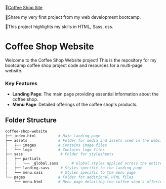 :link:[Coffee Shop Site](https://ocolours.github.io/Coffee-Shop-Site/index.html) 

:tada:Share my very first project from my web development bootcamp.

:floppy_disk:This project highlights my skills in HTML, Sass, css.  
# Coffee Shop Website

Welcome to the Coffee Shop Website project! This is the repository for my bootcamp coffee shop project code and resources for a multi-page website.

### Key Features

- **Landing Page**: The main page providing essential information about the coffee shop.
- **Menu Page**: Detailed offerings of the coffee shop's products.

## Folder Structure

```bash
coffee-shop-website
├── index.html          # Main landing page
├── assets              # Folder for media and assets used in the website
│   ├── images          # Contains image files
│   └── logo            # Contains logo files
├── sass                 # Folder for stylesheets
│   ├── partials
|   |   └── _global.sass      # Global styles applied across the entire website
│   ├── landing.sass     # Styles specific to the landing page
│   └── menu.sass        # Styles specific to the menu page
└── pages               # Folder for additional HTML files
    └── menu.html       # Menu page detailing the coffee shop's offerings

```


